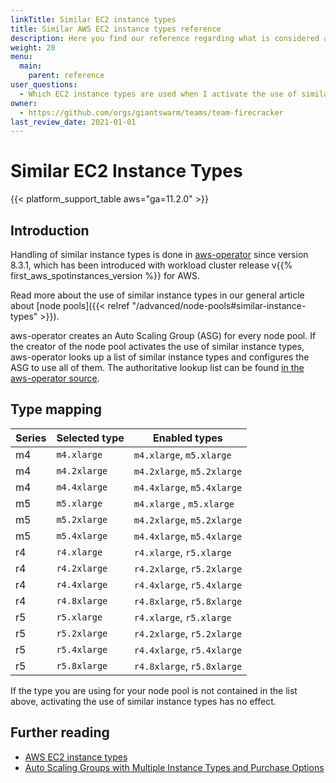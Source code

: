 ```yaml
---
linkTitle: Similar EC2 instance types
title: Similar AWS EC2 instance types reference
description: Here you find our reference regarding what is considered a similar instance type.
weight: 20
menu:
  main:
    parent: reference
user_questions:
  - Which EC2 instance types are used when I activate the use of similar instance types?
owner:
  - https://github.com/orgs/giantswarm/teams/team-firecracker
last_review_date: 2021-01-01
---
```


# Similar EC2 Instance Types

{{< platform_support_table aws="ga=11.2.0" >}}

## Introduction

Handling of similar instance types is done in [aws-operator](https://github.com/giantswarm/aws-operator) since version 8.3.1, which has been introduced with workload cluster release v{{% first_aws_spotinstances_version %}} for AWS.

Read more about the use of similar instance types in our general article about [node pools]({{< relref "/advanced/node-pools#similar-instance-types" >}}).

aws-operator creates an Auto Scaling Group (ASG) for every node pool. If the creator of the node pool activates the use of similar instance types, aws-operator looks up a list of similar instance types and configures the ASG to use all of them. The authoritative lookup list can be found [in the aws-operator source](https://github.com/giantswarm/aws-operator/blob/3ac1cff06b11f73cc5b0491cf3c139714552e7ce/service/controller/key/machine_deployment.go).

## Type mapping

| Series | Selected type | Enabled types              |
|--------|---------------|----------------------------|
| m4     | `m4.xlarge`   | `m4.xlarge`, `m5.xlarge`   |
| m4     | `m4.2xlarge`  | `m4.2xlarge`, `m5.2xlarge` |
| m4     | `m4.4xlarge`  | `m4.4xlarge`, `m5.4xlarge` |
| m5     | `m5.xlarge`   | `m4.xlarge` , `m5.xlarge`  |
| m5     | `m5.2xlarge`  | `m4.2xlarge`, `m5.2xlarge` |
| m5     | `m5.4xlarge`  | `m4.4xlarge`, `m5.4xlarge` |
| r4     | `r4.xlarge`   | `r4.xlarge`, `r5.xlarge`   |
| r4     | `r4.2xlarge`  | `r4.2xlarge`, `r5.2xlarge` |
| r4     | `r4.4xlarge`  | `r4.4xlarge`, `r5.4xlarge` |
| r4     | `r4.8xlarge`  | `r4.8xlarge`, `r5.8xlarge` |
| r5     | `r5.xlarge`   | `r4.xlarge`, `r5.xlarge`   |
| r5     | `r5.2xlarge`  | `r4.2xlarge`, `r5.2xlarge` |
| r5     | `r5.4xlarge`  | `r4.4xlarge`, `r5.4xlarge` |
| r5     | `r5.8xlarge`  | `r4.8xlarge`, `r5.8xlarge` |

If the type you are using for your node pool is not contained in the list above, activating the use of similar instance types has no effect.

## Further reading

- [AWS EC2 instance types](https://aws.amazon.com/ec2/instance-types/)
- [Auto Scaling Groups with Multiple Instance Types and Purchase Options](https://docs.aws.amazon.com/autoscaling/ec2/userguide/asg-purchase-options.html)
